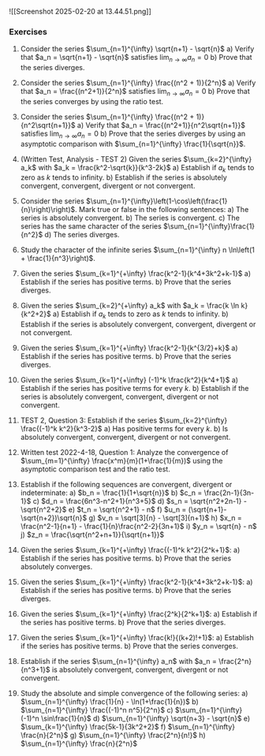 ![[Screenshot 2025-02-20 at 13.44.51.png]]

### Exercises

1. Consider the series $\sum_{n=1}^{\infty} \sqrt{n+1} - \sqrt{n}$
   a) Verify that $a_n = \sqrt{n+1} - \sqrt{n}$ satisfies $\lim_{n \to \infty} a_n = 0$
   b) Prove that the series diverges.

2. Consider the series $\sum_{n=1}^{\infty} \frac{(n^2 + 1)}{2^n}$
   a) Verify that $a_n = \frac{(n^2+1)}{2^n}$ satisfies $\lim_{n \to \infty} a_n = 0$
   b) Prove that the series converges by using the ratio test.

3. Consider the series $\sum_{n=1}^{\infty} \frac{(n^2 + 1)}{n^2\sqrt{n+1}}$
   a) Verify that $a_n = \frac{(n^2+1)}{n^2\sqrt{n+1}}$ satisfies $\lim_{n \to \infty} a_n = 0$
   b) Prove that the series diverges by using an asymptotic comparison with $\sum_{n=1}^{\infty} \frac{1}{\sqrt{n}}$.

4. (Written Test, Analysis - TEST 2) Given the series $\sum_{k=2}^{\infty} a_k$ with $a_k = \frac{k^2-\sqrt{k}}{k^3-2k}$
   a) Establish if $a_k$ tends to zero as $k$ tends to infinity.
   b) Establish if the series is absolutely convergent, convergent, divergent or not convergent.

5. Consider the series $\sum_{n=1}^{\infty}\left(1-\cos\left(\frac{1}{n}\right)\right)$. Mark true or false in the following sentences:
   a) The series is absolutely convergent.
   b) The series is convergent.
   c) The series has the same character of the series $\sum_{n=1}^{\infty}\frac{1}{n^2}$
   d) The series diverges.

6. Study the character of the infinite series $\sum_{n=1}^{\infty} n \ln\left(1 + \frac{1}{n^3}\right)$.

7. Given the series $\sum_{k=1}^{+\infty} \frac{k^2-1}{k^4+3k^2+k-1}$
   a) Establish if the series has positive terms.
   b) Prove that the series diverges.

8. Given the series $\sum_{k=2}^{+\infty} a_k$ with $a_k = \frac{k \ln k}{k^2+2}$
   a) Establish if $a_k$ tends to zero as $k$ tends to infinity.
   b) Establish if the series is absolutely convergent, convergent, divergent or not convergent.

9. Given the series $\sum_{k=1}^{+\infty} \frac{k^2-1}{k^{3/2}+k}$
   a) Establish if the series has positive terms.
   b) Prove that the series diverges.

10. Given the series $\sum_{k=1}^{+\infty} (-1)^k \frac{k^2}{k^4+1}$
    a) Establish if the series has positive terms for every $k$.
    b) Establish if the series is absolutely convergent, convergent, divergent or not convergent.

11. TEST 2, Question 3: Establish if the series $\sum_{k=2}^{\infty} \frac{(-1)^k k^2}{k^3-2}$
    a) Has positive terms for every $k$.
    b) Is absolutely convergent, convergent, divergent or not convergent.

12. Written test 2022-4-18, Question 1: Analyze the convergence of $\sum_{m=1}^{\infty} \frac{x^m}{m}(1+\frac{1}{m})$ using the asymptotic comparison test and the ratio test.

13. Establish if the following sequences are convergent, divergent or indeterminate:
    a) $b_n = \frac{1}{1+\sqrt{n}}$
    b) $c_n = \frac{2n-1}{3n-1}$
    c) $d_n = \frac{6n^3-n^2+1}{n^3+5}$
    d) $s_n = \sqrt{n^2+2n-1} - \sqrt{n^2+2}$
    e) $t_n = \sqrt{n^2+1} - n$
    f) $u_n = (\sqrt{n+1}-\sqrt{n+2})\sqrt{n}$
    g) $v_n = \sqrt[3]{n} - \sqrt[3]{n+1}$
    h) $x_n = \frac{n^2-1}{n+1} - \frac{1}{n}\frac{n^2-2}{3n+1}$
    i) $y_n = \sqrt{n} - n$
    j) $z_n = \frac{\sqrt{n^2+n+1}}{\sqrt{n+1}}$

14. Given the series $\sum_{k=1}^{+\infty} \frac{(-1)^k k^2}{2^k+1}$:
    a) Establish if the series has positive terms.
    b) Prove that the series absolutely converges.

15. Given the series $\sum_{k=1}^{+\infty} \frac{k^2-1}{k^4+3k^2+k-1}$:
    a) Establish if the series has positive terms.
    b) Prove that the series diverges.

16. Given the series $\sum_{k=1}^{+\infty} \frac{2^k}{2^k+1}$:
    a) Establish if the series has positive terms.
    b) Prove that the series diverges.

17. Given the series $\sum_{k=1}^{+\infty} \frac{k!}{(k+2)!+1}$:
    a) Establish if the series has positive terms.
    b) Prove that the series converges.

18. Establish if the series $\sum_{n=1}^{\infty} a_n$ with $a_n = \frac{2^n}{n^3+1}$ is absolutely convergent, convergent, divergent or not convergent.

19. Study the absolute and simple convergence of the following series:
    a) $\sum_{n=1}^{\infty} \frac{1}{n} - \ln(1+\frac{1}{n})$
    b) $\sum_{n=1}^{\infty} \frac{(-1)^n n^5}{2^n}$
    c) $\sum_{n=1}^{\infty} (-1)^n \sin\frac{1}{n}$
    d) $\sum_{n=1}^{\infty} \sqrt{n+3} - \sqrt{n}$
    e) $\sum_{k=1}^{\infty} \frac{5k-1}{3k^2+2}$
    f) $\sum_{n=1}^{\infty} \frac{n}{2^n}$
    g) $\sum_{n=1}^{\infty} \frac{2^n}{n!}$
    h) $\sum_{n=1}^{\infty} \frac{n}{2^n}$
